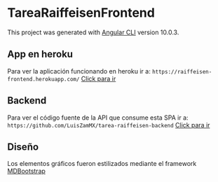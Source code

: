 # TareaRaiffeisenFrontend

This project was generated with [Angular CLI](https://github.com/angular/angular-cli) version 10.0.3.

## App en heroku

Para ver la aplicación funcionando en heroku ir a: `https://raiffeisen-frontend.herokuapp.com/` [Click para ir](https://raiffeisen-frontend.herokuapp.com/)


## Backend

Para ver el código fuente de la API que consume esta SPA ir a: `https://github.com/LuisZamMX/tarea-raiffeisen-backend` [Click para ir](https://github.com/LuisZamMX/tarea-raiffeisen-backend)

## Diseño

Los elementos gráficos fueron estilizados mediante el framework [MDBootstrap](https://mdbootstrap.com/)

